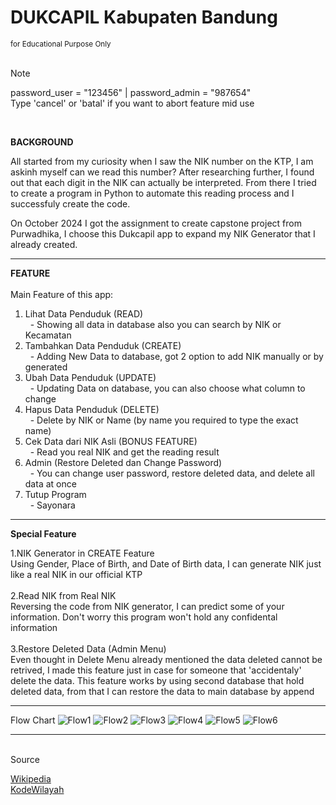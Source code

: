 <h1>DUKCAPIL Kabupaten Bandung</h1>
<sub>for Educational Purpose Only</sub>

<br>
<br>


> [!NOTE]
> password_user = "123456"    |    password_admin = "987654"<br>
> Type 'cancel' or 'batal' if you want to abort feature mid use

<br>

<b>BACKGROUND</b>

All started from my curiosity when I saw the NIK number on the KTP, I am askinh myself can we read this number?
After researching further, I found out that each digit in the NIK can actually be interpreted. From there I tried to create a program in Python to automate this reading process and I successfuly create the code.

On October 2024 I got the assignment to create capstone project from Purwadhika, I choose this Dukcapil app to expand my NIK Generator that I already created.

------------

<b>FEATURE</b>
<br>
<br>
Main Feature of this app:
  1. Lihat Data Penduduk (READ)<br>
  &nbsp;&nbsp;- Showing all data in database also you can search by NIK or Kecamatan
  3. Tambahkan Data Penduduk (CREATE)<br>
  &nbsp;&nbsp;- Adding New Data to database, got 2 option to add NIK manually or by generated
  5. Ubah Data Penduduk (UPDATE)<br>
  &nbsp;&nbsp;- Updating Data on database, you can also choose what column to change
  6. Hapus Data Penduduk (DELETE)<br>
  &nbsp;&nbsp;- Delete by NIK or Name (by name you required to type the exact name)
  7. Cek Data dari NIK Asli (BONUS FEATURE)<br>
  &nbsp;&nbsp;- Read you real NIK and get the reading result
  8. Admin (Restore Deleted dan Change Password)<br>
  &nbsp;&nbsp;- You can change user password, restore deleted data, and delete all data at once
  9. Tutup Program<br>
  &nbsp;&nbsp;- Sayonara

------------

<b>Special Feature</b>

  1.NIK Generator in CREATE Feature<br>
      Using Gender, Place of Birth, and Date of Birth data, I can generate NIK just like a real NIK in our official KTP<br>
      <br>
  2.Read NIK from Real NIK<br>
      Reversing the code from NIK generator, I can predict some of your information. Don't worry this program won't hold any confidental information<br>
      <br>
  3.Restore Deleted Data (Admin Menu)<br>
      Even thought in Delete Menu already mentioned the data deleted cannot be retrived, I made this feature just in case for someone that 'accidentaly' delete the data.
      This feature works by using second database that hold deleted data, from that I can restore the data to main database by append<br>

------------

Flow Chart
![Flow1](https://github.com/user-attachments/assets/abf6ac44-9e6a-4444-8745-7db97b9e472f)
![Flow2](https://github.com/user-attachments/assets/b6a89af6-b852-46bb-a923-dad668ed2dde)
![Flow3](https://github.com/user-attachments/assets/94a94bc4-131a-45a6-b51a-95f392b253a4)
![Flow4](https://github.com/user-attachments/assets/b4e7a449-d2cf-4166-a81f-ea081a091564)
![Flow5](https://github.com/user-attachments/assets/8084ddab-d1f9-4733-8684-233fc86dae8f)
![Flow6](https://github.com/user-attachments/assets/4101a16c-72d8-415a-b49f-fe3340f3ac43)


--------



<br>
Source

[Wikipedia](https://id.wikipedia.org/wiki/Daftar_kecamatan_dan_kelurahan_di_Kabupaten_Bandung)<br>
[KodeWilayah](https://kodewilayah.id/)
